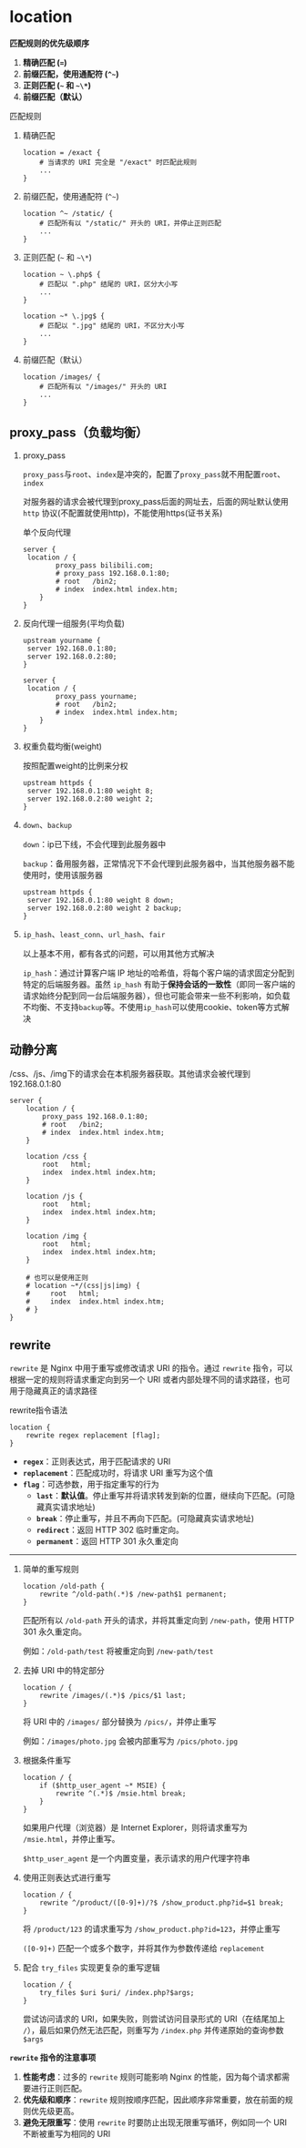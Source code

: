 # location

**匹配规则的优先级顺序**

1. **精确匹配 (`=`)**
2. **前缀匹配，使用通配符 (`^~`)**
3. **正则匹配 (`~` 和 `~\*`)**
4. **前缀匹配（默认）**

匹配规则

1. 精确匹配

   ```nginx
   location = /exact {
       # 当请求的 URI 完全是 "/exact" 时匹配此规则
       ...
   }
   ```

2. 前缀匹配，使用通配符 (`^~`)

   ```nginx
   location ^~ /static/ {
       # 匹配所有以 "/static/" 开头的 URI，并停止正则匹配
       ...
   }
   ```

3. 正则匹配 (`~` 和 `~\*`)

   ```nginx
   location ~ \.php$ {
       # 匹配以 ".php" 结尾的 URI，区分大小写
       ...
   }
   
   location ~* \.jpg$ {
       # 匹配以 ".jpg" 结尾的 URI，不区分大小写
       ...
   }
   ```

4. 前缀匹配（默认）

   ```nginx
   location /images/ {
       # 匹配所有以 "/images/" 开头的 URI
       ...
   }
   ```



## proxy_pass（负载均衡）

1. proxy_pass

   `proxy_pass`与`root`、`index`是冲突的，配置了`proxy_pass`就不用配置`root`、`index`

   对服务器的请求会被代理到proxy_pass后面的网址去，后面的网址默认使用 `http` 协议(不配置就使用http)，不能使用https(证书关系)

   单个反向代理

   ```nginx
   server {
   	location / {
           proxy_pass bilibili.com;
           # proxy_pass 192.168.0.1:80;
           # root   /bin2;
           # index  index.html index.htm;
       }
   }
   ```

2. 反向代理一组服务(平均负载)

   ```nginx
   upstream yourname {
   	server 192.168.0.1:80;
   	server 192.168.0.2:80;
   }
   
   server {
   	location / {
           proxy_pass yourname;
           # root   /bin2;
           # index  index.html index.htm;
       }
   }
   ```

3. 权重负载均衡(weight)

   按照配置weight的比例来分权

   ```nginx
   upstream httpds {
   	server 192.168.0.1:80 weight 8;
   	server 192.168.0.2:80 weight 2;
   }
   ```

4. `down`、`backup`

   `down`：ip已下线，不会代理到此服务器中

   `backup`：备用服务器，正常情况下不会代理到此服务器中，当其他服务器不能使用时，使用该服务器

   ```nginx
   upstream httpds {
   	server 192.168.0.1:80 weight 8 down;
   	server 192.168.0.2:80 weight 2 backup;
   }
   ```

5. `ip_hash`、`least_conn`、`url_hash`、`fair`

   以上基本不用，都有各式的问题，可以用其他方式解决

   `ip_hash`：通过计算客户端 IP 地址的哈希值，将每个客户端的请求固定分配到特定的后端服务器。虽然 `ip_hash` 有助于**保持会话的一致性**（即同一客户端的请求始终分配到同一台后端服务器），但也可能会带来一些不利影响，如负载不均衡、不支持`backup`等。不使用`ip_hash`可以使用cookie、token等方式解决



## 动静分离

/css、/js、/img下的请求会在本机服务器获取。其他请求会被代理到192.168.0.1:80

```nginx
server {
	location / {
        proxy_pass 192.168.0.1:80;
        # root   /bin2;
        # index  index.html index.htm;
    }
    
    location /css {
        root   html;
        index  index.html index.htm;
    }
    
    location /js {
        root   html;
        index  index.html index.htm;
    }
    
    location /img {
        root   html;
        index  index.html index.htm;
    }
    
    # 也可以是使用正则
    # location ~*/(css|js|img) {
    #     root   html;
    #     index  index.html index.htm;
    # }
}
```



## rewrite

`rewrite` 是 Nginx 中用于重写或修改请求 URI 的指令。通过 `rewrite` 指令，可以根据一定的规则将请求重定向到另一个 URI 或者内部处理不同的请求路径，也可用于隐藏真正的请求路径

rewrite指令语法

```nginx
location {
	rewrite regex replacement [flag];
}
```

- **`regex`**：正则表达式，用于匹配请求的 URI
- **`replacement`**：匹配成功时，将请求 URI 重写为这个值
- **`flag`**：可选参数，用于指定重写的行为
  - **`last`**：**默认值**。停止重写并将请求转发到新的位置，继续向下匹配。(可隐藏真实请求地址)
  - **`break`**：停止重写，并且不再向下匹配。(可隐藏真实请求地址)
  - **`redirect`**：返回 HTTP 302 临时重定向。
  - **`permanent`**：返回 HTTP 301 永久重定向

---

1. 简单的重写规则

   ```nginx
   location /old-path {
       rewrite ^/old-path(.*)$ /new-path$1 permanent;
   }
   ```

   匹配所有以 `/old-path` 开头的请求，并将其重定向到 `/new-path`，使用 HTTP 301 永久重定向。

   例如：`/old-path/test` 将被重定向到 `/new-path/test`

2. 去掉 URI 中的特定部分

   ```nginx
   location / {
       rewrite /images/(.*)$ /pics/$1 last;
   }
   ```

   将 URI 中的 `/images/` 部分替换为 `/pics/`，并停止重写

   例如：`/images/photo.jpg` 会被内部重写为 `/pics/photo.jpg`

3. 根据条件重写

   ```nginx
   location / {
       if ($http_user_agent ~* MSIE) {
           rewrite ^(.*)$ /msie.html break;
       }
   }
   ```

   如果用户代理（浏览器）是 Internet Explorer，则将请求重写为 `/msie.html`，并停止重写。

   `$http_user_agent` 是一个内置变量，表示请求的用户代理字符串

4. 使用正则表达式进行重写

   ```nginx
   location / {
       rewrite ^/product/([0-9]+)/?$ /show_product.php?id=$1 break;
   }
   ```

   将 `/product/123` 的请求重写为 `/show_product.php?id=123`，并停止重写

   `([0-9]+)` 匹配一个或多个数字，并将其作为参数传递给 `replacement`

5. 配合 `try_files` 实现更复杂的重写逻辑

   ```nginx
   location / {
       try_files $uri $uri/ /index.php?$args;
   }
   ```

   尝试访问请求的 URI，如果失败，则尝试访问目录形式的 URI（在结尾加上 `/`），最后如果仍然无法匹配，则重写为 `/index.php` 并传递原始的查询参数 `$args`

**`rewrite` 指令的注意事项**

1. **性能考虑**：过多的 `rewrite` 规则可能影响 Nginx 的性能，因为每个请求都需要进行正则匹配。
2. **优先级和顺序**：`rewrite` 规则按顺序匹配，因此顺序非常重要，放在前面的规则优先级更高。
3. **避免无限重写**：使用 `rewrite` 时要防止出现无限重写循环，例如同一个 URI 不断被重写为相同的 URI



